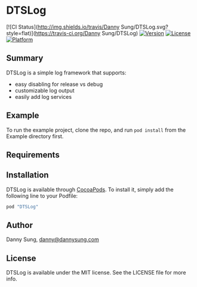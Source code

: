 # DTSLog

[![CI Status](http://img.shields.io/travis/Danny Sung/DTSLog.svg?style=flat)](https://travis-ci.org/Danny Sung/DTSLog)
[![Version](https://img.shields.io/cocoapods/v/DTSLog.svg?style=flat)](http://cocoapods.org/pods/DTSLog)
[![License](https://img.shields.io/cocoapods/l/DTSLog.svg?style=flat)](http://cocoapods.org/pods/DTSLog)
[![Platform](https://img.shields.io/cocoapods/p/DTSLog.svg?style=flat)](http://cocoapods.org/pods/DTSLog)

## Summary

DTSLog is a simple log framework that supports:
 * easy disabling for release vs debug
 * customizable log output
 * easily add log services 

## Example

To run the example project, clone the repo, and run `pod install` from the Example directory first.

## Requirements

## Installation

DTSLog is available through [CocoaPods](http://cocoapods.org). To install
it, simply add the following line to your Podfile:

```ruby
pod "DTSLog"
```

## Author

Danny Sung, danny@dannysung.com

## License

DTSLog is available under the MIT license. See the LICENSE file for more info.
